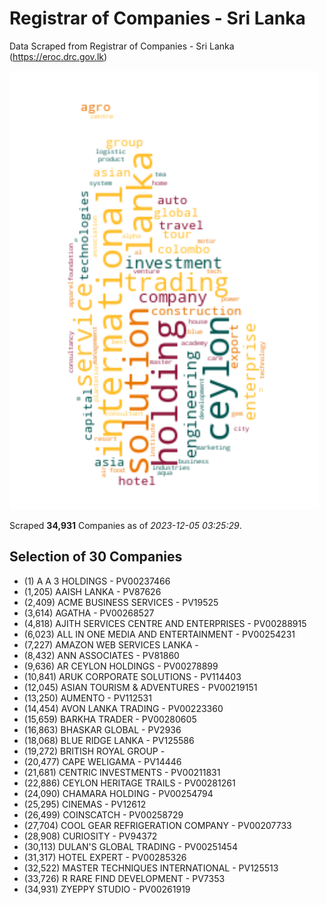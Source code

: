 # Registrar of Companies - Sri Lanka

Data Scraped from Registrar of Companies - Sri Lanka (https://eroc.drc.gov.lk)

![word-cloud](data/word_cloud.png)

Scraped **34,931** Companies as of *2023-12-05 03:25:29*.


## Selection of 30 Companies

* (1) A A 3 HOLDINGS - PV00237466
* (1,205) AAISH LANKA - PV87626
* (2,409) ACME BUSINESS SERVICES - PV19525
* (3,614) AGATHA - PV00268527
* (4,818) AJITH SERVICES CENTRE AND ENTERPRISES - PV00288915
* (6,023) ALL IN ONE MEDIA AND ENTERTAINMENT - PV00254231
* (7,227) AMAZON WEB SERVICES LANKA - 
* (8,432) ANN ASSOCIATES - PV81860
* (9,636) AR CEYLON HOLDINGS - PV00278899
* (10,841) ARUK CORPORATE SOLUTIONS - PV114403
* (12,045) ASIAN TOURISM & ADVENTURES - PV00219151
* (13,250) AUMENTO - PV112531
* (14,454) AVON LANKA TRADING - PV00223360
* (15,659) BARKHA TRADER - PV00280605
* (16,863) BHASKAR GLOBAL - PV2936
* (18,068) BLUE RIDGE LANKA - PV125586
* (19,272) BRITISH ROYAL GROUP - 
* (20,477) CAPE WELIGAMA - PV14446
* (21,681) CENTRIC INVESTMENTS - PV00211831
* (22,886) CEYLON HERITAGE TRAILS - PV00281261
* (24,090) CHAMARA HOLDING - PV00254794
* (25,295) CINEMAS - PV12612
* (26,499) COINSCATCH - PV00258729
* (27,704) COOL GEAR REFRIGERATION COMPANY - PV00207733
* (28,908) CURIOSITY - PV94372
* (30,113) DULAN'S GLOBAL TRADING - PV00251454
* (31,317) HOTEL EXPERT - PV00285326
* (32,522) MASTER TECHNIQUES INTERNATIONAL - PV125513
* (33,726) R RARE FIND DEVELOPMENT - PV7353
* (34,931) ZYEPPY STUDIO - PV00261919